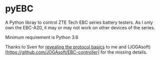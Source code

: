 # pyEBC
A Python libray to control ZTE Tech EBC series
battery testers. As I only own the EBC-A20, it may or may not work on other devices of the series.

Minimum requirement is Python 3.6

Thanks to Sven for [revealing the protocol basics](https://www.mikrocontroller.net/topic/519483) to me and (JOGAsoft)[https://github.com/JOGAsoft/EBC-controller] for the missing details. 

